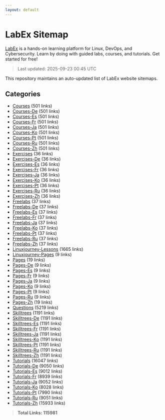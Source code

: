 ```yaml
---
layout: default
---
```


# LabEx Sitemap

[LabEx](https://labex.io) is a hands-on learning platform for Linux, DevOps, and Cybersecurity. Learn by doing with guided labs, courses, and tutorials. Get started for free!

> Last updated: 2025-09-23 00:45 UTC

This repository maintains an auto-updated list of LabEx website sitemaps.

## Categories

- [Courses](categories/courses.md) (501 links)
- [Courses-De](categories/courses-de.md) (501 links)
- [Courses-Es](categories/courses-es.md) (501 links)
- [Courses-Fr](categories/courses-fr.md) (501 links)
- [Courses-Ja](categories/courses-ja.md) (501 links)
- [Courses-Ko](categories/courses-ko.md) (501 links)
- [Courses-Pt](categories/courses-pt.md) (501 links)
- [Courses-Ru](categories/courses-ru.md) (501 links)
- [Courses-Zh](categories/courses-zh.md) (501 links)
- [Exercises](categories/exercises.md) (36 links)
- [Exercises-De](categories/exercises-de.md) (36 links)
- [Exercises-Es](categories/exercises-es.md) (36 links)
- [Exercises-Fr](categories/exercises-fr.md) (36 links)
- [Exercises-Ja](categories/exercises-ja.md) (36 links)
- [Exercises-Ko](categories/exercises-ko.md) (36 links)
- [Exercises-Pt](categories/exercises-pt.md) (36 links)
- [Exercises-Ru](categories/exercises-ru.md) (36 links)
- [Exercises-Zh](categories/exercises-zh.md) (36 links)
- [Freelabs](categories/freelabs.md) (37 links)
- [Freelabs-De](categories/freelabs-de.md) (37 links)
- [Freelabs-Es](categories/freelabs-es.md) (37 links)
- [Freelabs-Fr](categories/freelabs-fr.md) (37 links)
- [Freelabs-Ja](categories/freelabs-ja.md) (37 links)
- [Freelabs-Ko](categories/freelabs-ko.md) (37 links)
- [Freelabs-Pt](categories/freelabs-pt.md) (37 links)
- [Freelabs-Ru](categories/freelabs-ru.md) (37 links)
- [Freelabs-Zh](categories/freelabs-zh.md) (37 links)
- [Linuxjourney-Lessons](categories/linuxjourney-lessons.md) (1665 links)
- [Linuxjourney-Pages](categories/linuxjourney-pages.md) (9 links)
- [Pages](categories/pages.md) (19 links)
- [Pages-De](categories/pages-de.md) (9 links)
- [Pages-Es](categories/pages-es.md) (9 links)
- [Pages-Fr](categories/pages-fr.md) (9 links)
- [Pages-Ja](categories/pages-ja.md) (9 links)
- [Pages-Ko](categories/pages-ko.md) (9 links)
- [Pages-Pt](categories/pages-pt.md) (9 links)
- [Pages-Ru](categories/pages-ru.md) (9 links)
- [Pages-Zh](categories/pages-zh.md) (19 links)
- [Questions](categories/questions.md) (5219 links)
- [Skilltrees](categories/skilltrees.md) (1191 links)
- [Skilltrees-De](categories/skilltrees-de.md) (1191 links)
- [Skilltrees-Es](categories/skilltrees-es.md) (1191 links)
- [Skilltrees-Fr](categories/skilltrees-fr.md) (1191 links)
- [Skilltrees-Ja](categories/skilltrees-ja.md) (1191 links)
- [Skilltrees-Ko](categories/skilltrees-ko.md) (1191 links)
- [Skilltrees-Pt](categories/skilltrees-pt.md) (1191 links)
- [Skilltrees-Ru](categories/skilltrees-ru.md) (1191 links)
- [Skilltrees-Zh](categories/skilltrees-zh.md) (1191 links)
- [Tutorials](categories/tutorials.md) (16047 links)
- [Tutorials-De](categories/tutorials-de.md) (9050 links)
- [Tutorials-Es](categories/tutorials-es.md) (9012 links)
- [Tutorials-Fr](categories/tutorials-fr.md) (8939 links)
- [Tutorials-Ja](categories/tutorials-ja.md) (9052 links)
- [Tutorials-Ko](categories/tutorials-ko.md) (8028 links)
- [Tutorials-Pt](categories/tutorials-pt.md) (7990 links)
- [Tutorials-Ru](categories/tutorials-ru.md) (9051 links)
- [Tutorials-Zh](categories/tutorials-zh.md) (15933 links)

> **Total Links: 115981**

